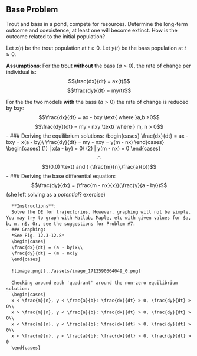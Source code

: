 ## Base Problem
Trout and bass in a pond, compete for resources. Determine the long-term outcome and coexistence, at least one will become extinct. How is the outcome related to the initial population?

Let $x(t)$ be the trout population at $t \geq 0$.
Let $y(t)$ be the bass population at $t \geq 0$.

**Assumptions**:
For the trout **without** the bass ($a > 0$), the rate of change per individual is:
$$\frac{dx}{dt} = ax(t)$$
$$\frac{dy}{dt} = my(t)$$

For the the two models **with** the bass ($a > 0$) the rate of change is reduced by $bxy$:
$$\frac{dx}{dt} = ax - bxy \text{ where }a,b >0$$
$$\frac{dy}{dt} = my - nxy \text{ where } m, n > 0$$
	- ### Deriving the equilibrium solutions:
	  \begin{cases}
	  \frac{dx}{dt} = ax - bxy = x(a - by)\\
	  \frac{dy}{dt} = my - nxy = y(m - nx)
	  \end{cases}
	  \begin{cases}
	  (1) | x(a - by) = 0\\
	  (2) | y(m - nx) = 0
	  \end{cases}
	  $$\therefore$$
	  $$(0,0) \text{ and } (\frac{m}{n},\frac{a}{b})$$
	- ### Deriving the base differential equation:
	  $$\frac{dy}{dx} = (\frac{m - nx}{x})(\frac{y}{a - by})$$
	  (she left solving as a *potential*? exercise)
	  
	  **Instructions**:
	  Solve the DE for trajectories. However, graphing will not be simple. You may try to graph with Matlab, Maple, etc with given values for $a, b, m, n$. Or, see the suggestions for Problem #7.
	- ### Graphing:
	  *See Fig. 12.3-12.8*
	  \begin{cases}
	  \frac{dx}{dt} = (a - by)x\\
	  \frac{dy}{dt} = (m - nx)y
	  \end{cases}
	  
	  ![image.png](../assets/image_1712590364049_0.png)
	  
	  Checking around each 'quadrant' around the non-zero equilibrium solution:
	  \begin{cases}
	  x < \frac{m}{n}, y < \frac{a}{b}: \frac{dx}{dt} > 0, \frac{dy}{dt} > 0\\
	  x > \frac{m}{n}, y < \frac{a}{b}: \frac{dx}{dt} > 0, \frac{dy}{dt} > 0\\
	  x < \frac{m}{n}, y < \frac{a}{b}: \frac{dx}{dt} > 0, \frac{dy}{dt} > 0\\
	  x < \frac{m}{n}, y < \frac{a}{b}: \frac{dx}{dt} > 0, \frac{dy}{dt} > 0
	  \end{cases}